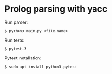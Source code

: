 # Prolog parsing with yacc

Run parser:
```
$ python3 main.py <file-name>
```
  
Run tests:
```
$ pytest-3
```

Pytest installation:
```
$ sudo apt install python3-pytest
```
